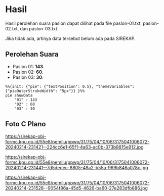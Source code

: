 # Hasil

Hasil perolehan suara paslon dapat dilihat pada file paslon-01.txt, paslon-02.txt, dan paslon-03.txt.

Jika tidak ada, artinya data tersebut belum ada pada SIREKAP.

## Perolehan Suara

 * Paslon 01: **143**.
 * Paslon 02: **60**.
 * Paslon 03: **30**.

```mermaid
%%{init: {"pie": {"textPosition": 0.5}, "themeVariables": {"pieOuterStrokeWidth": "5px"}} }%%
pie showData
    "01" : 143
    "02" : 60
    "03" : 30
```
## Foto C Plano

https://sirekap-obj-formc.kpu.go.id/55e8/pemilu/ppwp/31/75/04/10/06/3175041006072-20240214-231421--224cc6e1-65f1-4a63-ac0b-373b8815e912.jpg

https://sirekap-obj-formc.kpu.go.id/55e8/pemilu/ppwp/31/75/04/10/06/3175041006072-20240214-231441--7d5dedec-8805-48a2-b55a-969b846a078c.jpg

https://sirekap-obj-formc.kpu.go.id/55e8/pemilu/ppwp/31/75/04/10/06/3175041006072-20240214-231528--9054f86a-45d5-4626-ba60-27e283dfb886.jpg

